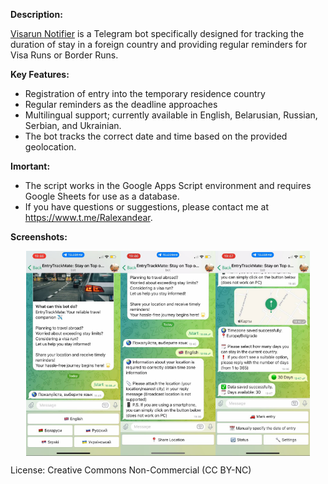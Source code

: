 **Description:**

<a href="https://www.t.me/VisarunNotifierBot">Visarun Notifier</a> is a Telegram bot specifically designed for tracking the duration of stay in a foreign country and providing regular reminders for Visa Runs or Border Runs.

**Key Features:**

- Registration of entry into the temporary residence country
- Regular reminders as the deadline approaches
- Multilingual support; currently available in English, Belarusian, Russian, Serbian, and Ukrainian.
- The bot tracks the correct date and time based on the provided geolocation.

**Imortant:**

- The script works in the Google Apps Script environment and requires Google Sheets for use as a database.
- If you have questions or suggestions, please contact me at https://www.t.me/Ralexandear.

**Screenshots:**
<div style="display: flex; justify-content: center;">
  <img src="https://github.com/Ralexandear/EntryTrackMate/blob/main/screenshots/1.jpg" width="30%">
  <img src="https://github.com/Ralexandear/EntryTrackMate/blob/main/screenshots/2.jpg" width="30%">
  <img src="https://github.com/Ralexandear/EntryTrackMate/blob/main/screenshots/3.jpg" width="30%">
</div>

License: Creative Commons Non-Commercial (CC BY-NC)
